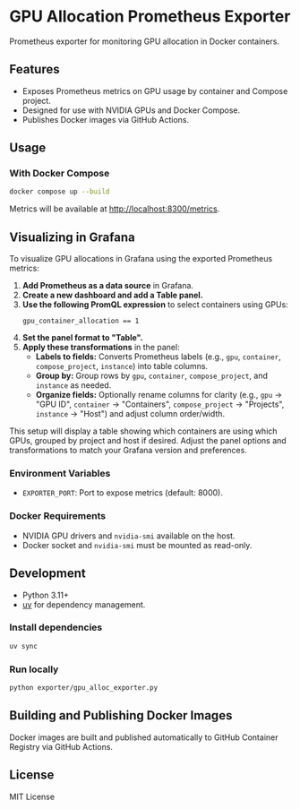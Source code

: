 # GPU Allocation Prometheus Exporter

Prometheus exporter for monitoring GPU allocation in Docker containers.

## Features

- Exposes Prometheus metrics on GPU usage by container and Compose project.
- Designed for use with NVIDIA GPUs and Docker Compose.
- Publishes Docker images via GitHub Actions.

## Usage

### With Docker Compose

```sh
docker compose up --build
```

Metrics will be available at [http://localhost:8300/metrics](http://localhost:8300/metrics).

## Visualizing in Grafana

To visualize GPU allocations in Grafana using the exported Prometheus metrics:

1. **Add Prometheus as a data source** in Grafana.
2. **Create a new dashboard and add a Table panel.**
3. **Use the following PromQL expression** to select containers using GPUs:
   ```promql
   gpu_container_allocation == 1
   ```
4. **Set the panel format to "Table".**
5. **Apply these transformations** in the panel:
   - **Labels to fields:** Converts Prometheus labels (e.g., `gpu`, `container`, `compose_project`, `instance`) into table columns.
   - **Group by:** Group rows by `gpu`, `container`, `compose_project`, and `instance` as needed.
   - **Organize fields:** Optionally rename columns for clarity (e.g., `gpu` → "GPU ID", `container` → "Containers", `compose_project` → "Projects", `instance` → "Host") and adjust column order/width.

This setup will display a table showing which containers are using which GPUs, grouped by project and host if desired. Adjust the panel options and transformations to match your Grafana version and preferences.

### Environment Variables

- `EXPORTER_PORT`: Port to expose metrics (default: 8000).

### Docker Requirements

- NVIDIA GPU drivers and `nvidia-smi` available on the host.
- Docker socket and `nvidia-smi` must be mounted as read-only.

## Development

- Python 3.11+
- [uv](https://github.com/astral-sh/uv) for dependency management.

### Install dependencies

```sh
uv sync
```

### Run locally

```sh
python exporter/gpu_alloc_exporter.py
```

## Building and Publishing Docker Images

Docker images are built and published automatically to GitHub Container Registry via GitHub Actions.

## License

MIT License

